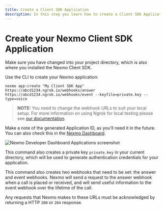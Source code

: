 ```yaml
---
title: Create a Client SDK Application
description: In this step you learn how to create a Client SDK Application.
---
```


# Create your Nexmo Client SDK Application

Make sure you have changed into your project directory, which is also where you installed the Nexmo Client SDK.

Use the CLI to create your Nexmo application:

``` shell
nexmo app:create "My Client SDK App" https://abcd1234.ngrok.io/webhooks/answer https://abcd1234.ngrok.io/webhooks/event --keyfile=private.key --type=voice
```

> **NOTE:** You need to change the webhook URLs to suit your local setup. For more information on using Ngrok for local testing please see [our documentation](/concepts/guides/webhooks#using-ngrok-for-local-development).

Make a note of the generated Application ID, as you'll need it in the future. You can also check this in the [Nexmo Dashboard](https://dashboard.nexmo.com/voice/your-applications).

![Nexmo Developer Dashboard Applications screenshot](/assets/screenshots/tutorials/app-to-phone/nexmo-dashboard-applications.png "Nexmo Developer Dashboard Applications screenshot")

This command also creates a private key `private.key` in your current directory, which will be used to generate authentication credentials for your application.

This command also creates two webhooks that need to be set: the answer and event webhooks. Nexmo will send a request to the answer webhook when a call is placed or received, and will send useful information to the event webhook over the lifetime of the call.

Any requests that Nexmo makes to these URLs must be acknowledged by returning a HTTP `200` or `204` response.

